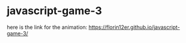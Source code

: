 # javascript-game-3


here is the link  for the animation: https://florin12er.github.io/javascript-game-3/
